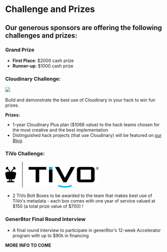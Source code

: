 # Challenge and Prizes

## Our generous sponsors are offering the following challenges and prizes:

### Grand Prize  

* **First Place**: $2000 cash prize  
* **Runner-up**: $1000 cash prize

### 

### Cloudinary **Challenge:**

![](https://res.cloudinary.com/cloudinary/image/upload/c_scale,w_300/v1/logo/for_white_bg/cloudinary_logo_for_white_bg.png)

Build and demonstrate the best use of Cloudinary in your hack to win fun prizes.

**Prizes:**

* 1-year Cloudinary Plus plan \($1068 value\) to the hack teams chosen for the most creative and the best implementation
* Distinguished hack projects \(that use Cloudinary\) will be featured on [our Blog](https://cloudinary.com/blog).



### TiVo **Challenge:**

![](../.gitbook/assets/tivo_lockup_blk_blue_2.png)

* 2 TiVo Bolt Boxes to be awarded to the team that makes best use of TiVo's metadata - each box comes with one year of service valued at $150 \(a total prize value of $700\) !

### Gener8tor Final Round Interview

* A final round interview to participate in gener8tor’s 12-week Accelerator program with up to $90k in financing

**MORE INFO TO COME**

